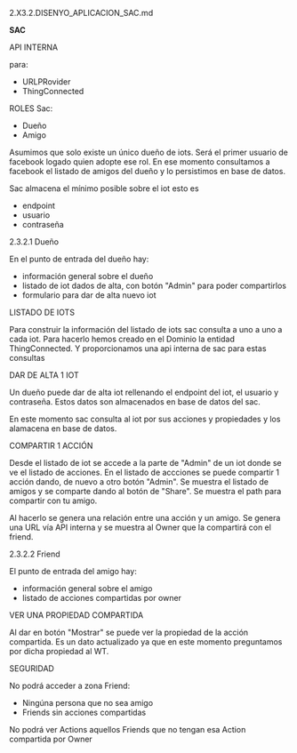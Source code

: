 2.X3.2.DISENYO_APLICACION_SAC.md

__SAC__

API INTERNA

para:

- URLPRovider
- ThingConnected


ROLES Sac:

- Dueño
- Amigo

Asumimos que solo existe un único dueño de iots. Será el primer usuario de facebook logado quien adopte ese rol. En ese momento consultamos a facebook el listado de amigos del dueño y lo persistimos en base de datos.

Sac almacena el mínimo posible sobre el iot esto es

- endpoint
- usuario 
- contraseña 

2.3.2.1 Dueño

En el punto de entrada del dueño hay:

- información general sobre el dueño
- listado de iot dados de alta, con botón "Admin" para poder compartirlos
- formulario para dar de alta nuevo iot

LISTADO DE IOTS

Para construir la información del listado de iots sac consulta a uno a uno a cada iot. Para hacerlo hemos creado en el Dominio la entidad ThingConnected. Y proporcionamos una api interna de sac para estas consultas

DAR DE ALTA 1 IOT

Un dueño puede dar de alta iot rellenando el endpoint del iot, el usuario y contraseña. Estos datos son almacenados en base de datos del sac.

En este momento sac consulta al iot por sus acciones y propiedades y los alamacena en base de datos.

COMPARTIR 1 ACCIÓN

Desde el listado de iot se accede a la parte de "Admin" de un iot donde se ve el listado de acciones. En el listado de accciones se puede compartir 1 acción dando, de nuevo a otro botón "Admin". Se muestra el listado de amigos y se comparte dando al botón de "Share". Se muestra el path para compartir con tu amigo.

Al hacerlo se genera una relación entre una acción y un amigo. Se genera una URL vía API interna y se muestra al Owner que la compartirá con el friend.

2.3.2.2 Friend

El punto de entrada del amigo hay:

- información general sobre el amigo
- listado de acciones compartidas por owner

VER UNA PROPIEDAD COMPARTIDA

Al dar en botón "Mostrar" se puede ver la propiedad de la acción compartida. Es un dato actualizado ya que en este momento preguntamos por dicha propiedad al WT.

SEGURIDAD

No podrá acceder a zona Friend:

- Ningúna persona que no sea amigo
- Friends sin acciones compartidas

No podrá ver Actions aquellos Friends que no tengan esa Action compartida por Owner




